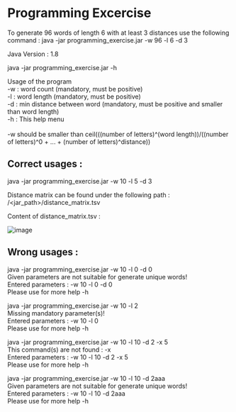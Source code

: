 # Programming Excercise

To generate 96 words of length 6 with at least 3 distances use the following command : java -jar programming_exercise.jar -w 96 -l 6 -d 3

Java Version : 1.8

java -jar programming_exercise.jar -h

Usage of the program<br/>
-w     		   : word count (mandatory, must be positive)<br/>
-l    		   : word length (mandatory, must be positive)<br/>
-d                : min distance between word (mandatory, must be positive and smaller than word length)<br/>
-h                : This help menu<br/>
<br/>
-w should be smaller than ceil(((number of letters)^(word length))/((number of letters)^0 + ... + (number of letters)^distance))<br/>

## Correct usages :
java -jar programming_exercise.jar -w 10 -l 5 -d 3<br/>

Distance matrix can be found under the following path : /<jar_path>/distance_matrix.tsv

Content of distance_matrix.tsv :

![image](https://user-images.githubusercontent.com/4020240/117873153-c2a3f000-b29f-11eb-98d6-5a8c15c114fa.png)


## Wrong usages : 

java -jar programming_exercise.jar -w 10 -l 0 -d 0<br/>
Given parameters are not suitable for generate unique words!<br/>
Entered parameters : -w 10 -l 0 -d 0 <br/>
Please use for more help -h<br/>

java -jar programming_exercise.jar -w 10 -l 2<br/>
Missing mandatory parameter(s)!<br/>
Entered parameters : -w 10 -l 0 <br/>
Please use for more help -h<br/>

java -jar programming_exercise.jar -w 10 -l 10 -d 2 -x 5<br/>
This command(s) are not found : -x<br/>
Entered parameters : -w 10 -l 10 -d 2 -x 5 <br/>
Please use for more help -h<br/>

java -jar programming_exercise.jar -w 10 -l 10 -d 2aaa<br/>
Given parameters are not suitable for generate unique words!<br/>
Entered parameters : -w 10 -l 10 -d 2aaa <br/>
Please use for more help -h<br/>
